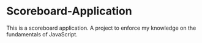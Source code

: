 # Scoreboard-Application
This is a scoreboard application. A project to enforce my knowledge on the fundamentals of JavaScript.
